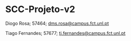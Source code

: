 # SCC-Projeto-v2

Diogo Rosa; 57464; dms.rosa@campus.fct.unl.pt

Tiago Fernandes; 57677; tj.fernandes@campus.fct.unl.pt
